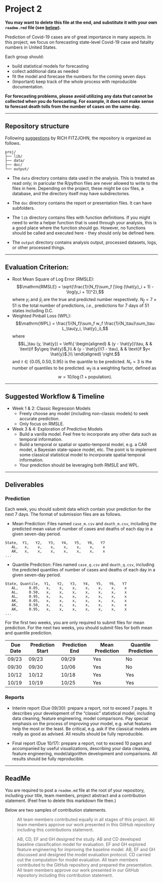 # Project 2

**You may want to delete this file at the end, and substitute it with your own `readme.rmd` file (see [below](#readme)).**

Prediction of Covid-19 cases are of great importance in many aspects. In this project, we focus on forecasting state-level Covid-19 case and fatality numbers in United States.

Each group should:
- build statistical models for forecasting
- collect additional data as needed
- fit the model and forecase the numbers for the coming seven days
- (Important) keep track of the whole process with reproducible documentation.

**For forecasting problems, please avoid utilizing any data that cannot be collected when you do forecasting. For example, it does not make sense to forecast death tolls from the number of cases on the same day.**

--------------
## Repository structure

Following [suggestions](https://nicercode.github.io/blog/2013-04-05-projects/) by RICH FITZJOHN, the repository is organized as follows.

```
proj/
├── lib/
├── data/
├── doc/
└── output/
```

- The `data` directory contains data used in the analysis. This is treated as read only; in paricular the R/python files are never allowed to write to the files in here. Depending on the project, these might be csv files, a database, and the directory itself may have subdirectories.

- The `doc` directory contains the report or presentation files. It can have subfolders.

- The `lib` directory contains files with function definitions. If you might need to write a helper function that is used through your analysis, this is a good place where the function should go. However, no functions should be called and executed here - they should only be defined here.

- The `output` directory contains analysis output, processed datasets, logs, or other processed things.

-------

## Evaluation Criterion:

- Root Mean Square of Log Error (RMSLE):
  $$\mathrm{RMSLE} = \sqrt{\frac{1}{N_f}\sum_f [\log (\hat{y}_i + 1) - \log(y_i + 1)]^2},$$
  where $y_i$ and $\hat{y}_i$ are the true and predicted number respectively. $N_f = 7 \times 51$ is the total number of predictions, _i.e._, predictions for 7 days of 51 states including D.C.
- Weighted Pinball Loss (WPL):
  $$\mathrm{WPL} = \frac{1}{N_f}\sum_f w_f \frac{1}{N_\tau}\sum_\tau L_\tau(y_i, \hat{y}_i),$$
  where 
  $$L_\tau (y, \hat{y}) = \left\{
    \begin{aligned}
    & (y - \hat{y})\tau, & & \text{if $y\geq \hat{y}$,}\\
    & (y - \hat{y})(1 - \tau), & & \text{if $y< \hat{y}$.}\\
  \end{aligned}
  \right.$$
  and $\tau\in \{0.05, 0.50, 0.95\}$  is the quantile to be predicted. $N_\tau = 3$ is the number of quantiles to be predicted. $w_f$ is a weighting factor, defined as 
  $$w = 10 / \log(1 + \text{population}).$$

-------

## Suggested Workflow & Timeline

- Week 1 & 2: Classic Regression Models
  - Freely choose any model (including non-classic models) to seek accurate prediction.
  - Only focus on RMSLE.
- Week 3 & 4: Exploration of Predictive Models
  - Build a vanilla model. Feel free to incorporate any other data such as temporal information.
  - Build a temporal or spatial or spatio-temporal model, e.g. a CAR model, a Bayesian state-space model, etc. The point is to implement some classical statistical model to incorporate spatial temporal information.
  - Your prediction should be leveraging both RMSLE and WPL.

------

## Deliverables

### Prediction

Each week, you should submit data which contain your prediction for the next 7 days. The format of submission files are as follows.

- Mean Prediction: Files named `case_m.csv` and `death_m.csv`, including the predicted mean value of number of cases and deaths of each day in a given seven-day period.

```
State,  Y1,   Y2,   Y3,   Y4,   Y5,   Y6,   Y7
   AL,   x,    x,    x,    x,    x,    x,    x
   AK,   x,    x,    x,    x,    x,    x,    x
...
```

- Quantile Prediction: Files named `case_q.csv` and `death_q.csv`, including the predicted quantiles of number of cases and deaths of each day in a given seven-day period.

```
State, Quantile,  Y1,   Y2,   Y3,   Y4,   Y5,   Y6,   Y7
   AL,     0.05,   x,    x,    x,    x,    x,    x,    x
   AL,     0.50,   x,    x,    x,    x,    x,    x,    x
   AL,     0.95,   x,    x,    x,    x,    x,    x,    x
   AK,     0.05,   x,    x,    x,    x,    x,    x,    x
   AK,     0.50,   x,    x,    x,    x,    x,    x,    x
   AK,     0.95,   x,    x,    x,    x,    x,    x,    x
...
```

For the first two weeks, you are only required to submit files for mean prediction. For the next two weeks, you should submit files for both mean and quantile prediction.

| Due Date 	| Prediction Start 	| Prediction End 	| Mean Prediction 	| Quantile Prediction 	|
|----------	|------------------	|----------------	|-----------------	|---------------------	|
| 09/23    	| 09/23           	| 09/29          	| Yes             	| No                  	|
| 09/30    	| 09/30            	| 10/06          	| Yes             	| No                  	|
| 10/12    	| 10/12            	| 10/18          	| Yes             	| Yes                 	|
| 10/19    	| 10/19            	| 10/25          	| Yes             	| Yes                 	|

  
### Reports

- Interim report (Due 09/30): prepare a report, not to exceed 7 pages. It describes your development of the “classic” statistical model, including data cleaning, feature engineering, model comparisons. Pay special emphasis on the process of improving your model, e.g. what features help the most or the least. Be critical, e.g. ask if the classical models are really as good as advised. All results should be fully reproducible.

- Final report (Due 10/17): prepare a report, not to exceed 10 pages and accompanied by useful visualizations, describing your data cleaning, feature engineering, model/algorithm development and comparisons. All results should be fully reproducible.



------

## ReadMe

You are required to post a `readme.md` file at the root of your repository, including your title, team members, project abstract and a contribution statement. (Feel free to delete this markdown file then.)

Below are two samples of contribution statements.

> All team members contributed equally in all stages of this project. All team members approve our work presented in this GitHub repository including this contributions statement.

> AB, CD, EF and GH designed the study. AB and CD developed baseline classification model for evaluation. EF and GH explored feature engineering for improving the baseline model. AB, EF and GH discussed and designed the model evaluation protocol. CD carried out the computation for model evaluation. All team members contributed to the GitHub repository and prepared the presentation. All team members approve our work presented in our GitHub repository including this contribution statement.
